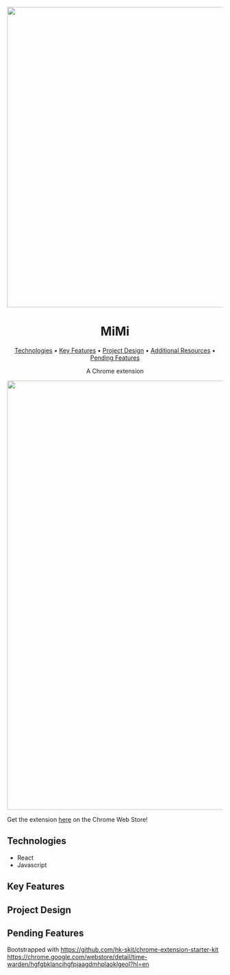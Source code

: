 <p align="center"><img src="./assets/banner1400.jpg" width=700px/></p>

<h1 align="center">MiMi</h1>

<p align="center">
  <a href="#technologies">Technologies</a> •
  <a href="#key-features">Key Features</a> •
  <a href="#project-design">Project Design</a> •
  <a href="#additional-resources">Additional Resources</a> •
  <a href="#pending-features">Pending Features</a>
</p>

<p align="center">A Chrome extension</p>

<p align="center"><img src="./assets/fading.jpg"  width=1000px/></p>
Get the extension <a href="#">here</a> on the Chrome Web Store!

## Technologies
- React
- Javascript

## Key Features

## Project Design

## Pending Features

Bootstrapped with https://github.com/hk-skit/chrome-extension-starter-kit
https://chrome.google.com/webstore/detail/time-warden/hgfgbklancihgfpjaagdmhplaoklgeol?hl=en
